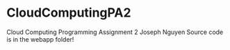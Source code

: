 # CloudComputingPA2
Cloud Computing Programming Assignment 2
Joseph Nguyen
Source code is in the webapp folder!